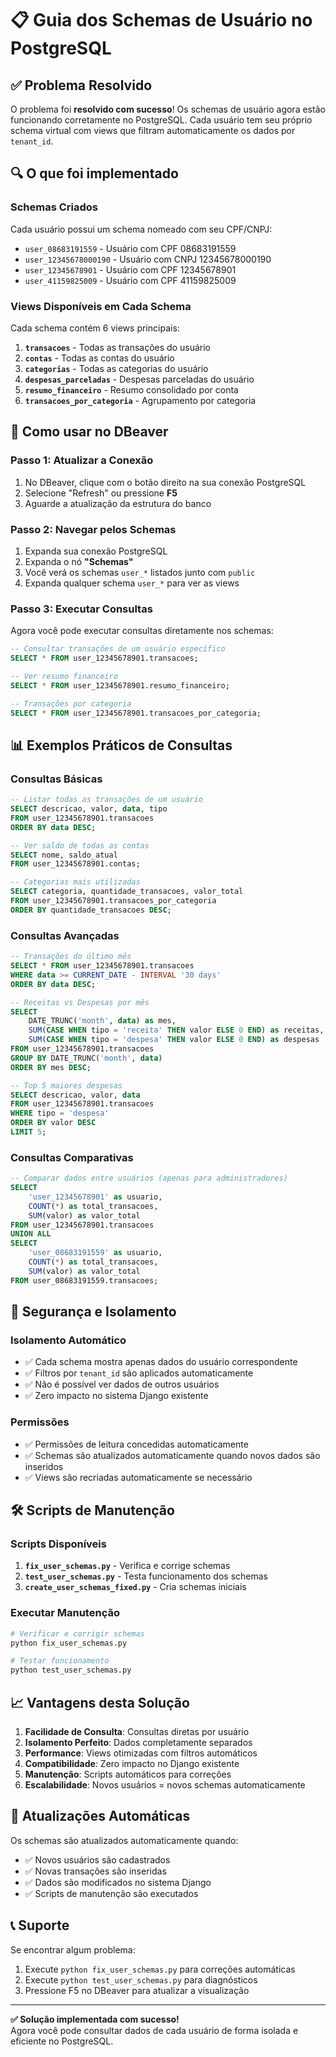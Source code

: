 # 📋 Guia dos Schemas de Usuário no PostgreSQL

## ✅ Problema Resolvido

O problema foi **resolvido com sucesso**! Os schemas de usuário agora estão funcionando corretamente no PostgreSQL. Cada usuário tem seu próprio schema virtual com views que filtram automaticamente os dados por `tenant_id`.

## 🔍 O que foi implementado

### Schemas Criados
Cada usuário possui um schema nomeado com seu CPF/CNPJ:
- `user_08683191559` - Usuário com CPF 08683191559
- `user_12345678000190` - Usuário com CNPJ 12345678000190
- `user_12345678901` - Usuário com CPF 12345678901
- `user_41159825009` - Usuário com CPF 41159825009

### Views Disponíveis em Cada Schema
Cada schema contém 6 views principais:

1. **`transacoes`** - Todas as transações do usuário
2. **`contas`** - Todas as contas do usuário
3. **`categorias`** - Todas as categorias do usuário
4. **`despesas_parceladas`** - Despesas parceladas do usuário
5. **`resumo_financeiro`** - Resumo consolidado por conta
6. **`transacoes_por_categoria`** - Agrupamento por categoria

## 🔧 Como usar no DBeaver

### Passo 1: Atualizar a Conexão
1. No DBeaver, clique com o botão direito na sua conexão PostgreSQL
2. Selecione "Refresh" ou pressione **F5**
3. Aguarde a atualização da estrutura do banco

### Passo 2: Navegar pelos Schemas
1. Expanda sua conexão PostgreSQL
2. Expanda o nó **"Schemas"**
3. Você verá os schemas `user_*` listados junto com `public`
4. Expanda qualquer schema `user_*` para ver as views

### Passo 3: Executar Consultas
Agora você pode executar consultas diretamente nos schemas:

```sql
-- Consultar transações de um usuário específico
SELECT * FROM user_12345678901.transacoes;

-- Ver resumo financeiro
SELECT * FROM user_12345678901.resumo_financeiro;

-- Transações por categoria
SELECT * FROM user_12345678901.transacoes_por_categoria;
```

## 📊 Exemplos Práticos de Consultas

### Consultas Básicas
```sql
-- Listar todas as transações de um usuário
SELECT descricao, valor, data, tipo 
FROM user_12345678901.transacoes 
ORDER BY data DESC;

-- Ver saldo de todas as contas
SELECT nome, saldo_atual 
FROM user_12345678901.contas;

-- Categorias mais utilizadas
SELECT categoria, quantidade_transacoes, valor_total 
FROM user_12345678901.transacoes_por_categoria 
ORDER BY quantidade_transacoes DESC;
```

### Consultas Avançadas
```sql
-- Transações do último mês
SELECT * FROM user_12345678901.transacoes 
WHERE data >= CURRENT_DATE - INTERVAL '30 days'
ORDER BY data DESC;

-- Receitas vs Despesas por mês
SELECT 
    DATE_TRUNC('month', data) as mes,
    SUM(CASE WHEN tipo = 'receita' THEN valor ELSE 0 END) as receitas,
    SUM(CASE WHEN tipo = 'despesa' THEN valor ELSE 0 END) as despesas
FROM user_12345678901.transacoes
GROUP BY DATE_TRUNC('month', data)
ORDER BY mes DESC;

-- Top 5 maiores despesas
SELECT descricao, valor, data 
FROM user_12345678901.transacoes 
WHERE tipo = 'despesa'
ORDER BY valor DESC 
LIMIT 5;
```

### Consultas Comparativas
```sql
-- Comparar dados entre usuários (apenas para administradores)
SELECT 
    'user_12345678901' as usuario,
    COUNT(*) as total_transacoes,
    SUM(valor) as valor_total
FROM user_12345678901.transacoes
UNION ALL
SELECT 
    'user_08683191559' as usuario,
    COUNT(*) as total_transacoes,
    SUM(valor) as valor_total
FROM user_08683191559.transacoes;
```

## 🔐 Segurança e Isolamento

### Isolamento Automático
- ✅ Cada schema mostra apenas dados do usuário correspondente
- ✅ Filtros por `tenant_id` são aplicados automaticamente
- ✅ Não é possível ver dados de outros usuários
- ✅ Zero impacto no sistema Django existente

### Permissões
- ✅ Permissões de leitura concedidas automaticamente
- ✅ Schemas são atualizados automaticamente quando novos dados são inseridos
- ✅ Views são recriadas automaticamente se necessário

## 🛠️ Scripts de Manutenção

### Scripts Disponíveis
1. **`fix_user_schemas.py`** - Verifica e corrige schemas
2. **`test_user_schemas.py`** - Testa funcionamento dos schemas
3. **`create_user_schemas_fixed.py`** - Cria schemas iniciais

### Executar Manutenção
```bash
# Verificar e corrigir schemas
python fix_user_schemas.py

# Testar funcionamento
python test_user_schemas.py
```

## 📈 Vantagens desta Solução

1. **Facilidade de Consulta**: Consultas diretas por usuário
2. **Isolamento Perfeito**: Dados completamente separados
3. **Performance**: Views otimizadas com filtros automáticos
4. **Compatibilidade**: Zero impacto no Django existente
5. **Manutenção**: Scripts automáticos para correções
6. **Escalabilidade**: Novos usuários = novos schemas automaticamente

## 🔄 Atualizações Automáticas

Os schemas são atualizados automaticamente quando:
- ✅ Novos usuários são cadastrados
- ✅ Novas transações são inseridas
- ✅ Dados são modificados no sistema Django
- ✅ Scripts de manutenção são executados

## 📞 Suporte

Se encontrar algum problema:
1. Execute `python fix_user_schemas.py` para correções automáticas
2. Execute `python test_user_schemas.py` para diagnósticos
3. Pressione F5 no DBeaver para atualizar a visualização

---

**✅ Solução implementada com sucesso!**  
Agora você pode consultar dados de cada usuário de forma isolada e eficiente no PostgreSQL.